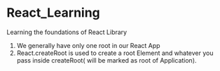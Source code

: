 # React_Learning
Learning the foundations of React Library

<!-- Homework -->
<!-- 1. What is CDN -- Content Delivery Network -->
<!-- What is crossorigin -->
<!-- What is difference between async and defer -->

1. We generally have only one root in our React App
2. React.createRoot is used to create a root Element and whatever you pass inside createRoot( will be marked as root of Application).